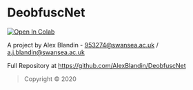 # DeobfuscNet

[![Open In Colab](https://colab.research.google.com/assets/colab-badge.svg)](https://colab.research.google.com/drive/1WnkB7pCg2EyWleeZI0cccyeTW6I0Oe6o)

A project by Alex Blandin - 953274@swansea.ac.uk / a.j.blandin@swansea.ac.uk

Full Repository at https://github.com/AlexBlandin/DeobfuscNet

> Copyright © 2020